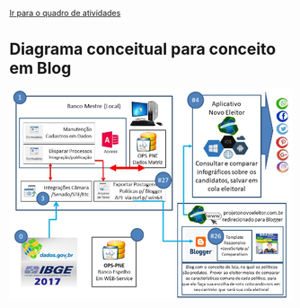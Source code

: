 [Ir para o quadro de atividades](https://github.com/ops-org/projeto-novo-eleitor/projects/3)

# Diagrama conceitual para conceito em Blog
![plataforma inicial](plataforma1.jpg)
